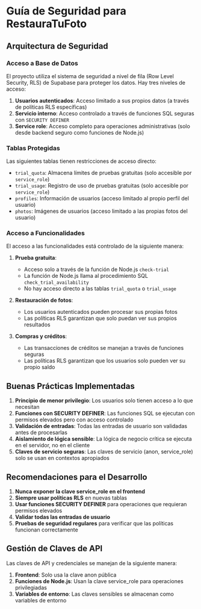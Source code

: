 # Guía de Seguridad para RestauraTuFoto

## Arquitectura de Seguridad

### Acceso a Base de Datos

El proyecto utiliza el sistema de seguridad a nivel de fila (Row Level Security, RLS) de Supabase para proteger los datos. Hay tres niveles de acceso:

1. **Usuarios autenticados**: Acceso limitado a sus propios datos (a través de políticas RLS específicas)
2. **Servicio interno**: Acceso controlado a través de funciones SQL seguras con `SECURITY DEFINER`
3. **Service role**: Acceso completo para operaciones administrativas (solo desde backend seguro como funciones de Node.js)

### Tablas Protegidas

Las siguientes tablas tienen restricciones de acceso directo:

- `trial_quota`: Almacena límites de pruebas gratuitas (solo accesible por `service_role`)
- `trial_usage`: Registro de uso de pruebas gratuitas (solo accesible por `service_role`)
- `profiles`: Información de usuarios (acceso limitado al propio perfil del usuario)
- `photos`: Imágenes de usuarios (acceso limitado a las propias fotos del usuario)

### Acceso a Funcionalidades

El acceso a las funcionalidades está controlado de la siguiente manera:

1. **Prueba gratuita**: 
   - Acceso solo a través de la función de Node.js `check-trial`
   - La función de Node.js llama al procedimiento SQL `check_trial_availability`
   - No hay acceso directo a las tablas `trial_quota` o `trial_usage`

2. **Restauración de fotos**:
   - Los usuarios autenticados pueden procesar sus propias fotos
   - Las políticas RLS garantizan que solo puedan ver sus propios resultados

3. **Compras y créditos**:
   - Las transacciones de créditos se manejan a través de funciones seguras
   - Las políticas RLS garantizan que los usuarios solo pueden ver su propio saldo

## Buenas Prácticas Implementadas

1. **Principio de menor privilegio**: Los usuarios solo tienen acceso a lo que necesitan
2. **Funciones con SECURITY DEFINER**: Las funciones SQL se ejecutan con permisos elevados pero con acceso controlado
3. **Validación de entradas**: Todas las entradas de usuario son validadas antes de procesarlas
4. **Aislamiento de lógica sensible**: La lógica de negocio crítica se ejecuta en el servidor, no en el cliente
5. **Claves de servicio seguras**: Las claves de servicio (anon, service_role) solo se usan en contextos apropiados

## Recomendaciones para el Desarrollo

1. **Nunca exponer la clave service_role en el frontend**
2. **Siempre usar políticas RLS** en nuevas tablas
3. **Usar funciones SECURITY DEFINER** para operaciones que requieran permisos elevados
4. **Validar todas las entradas de usuario**
5. **Pruebas de seguridad regulares** para verificar que las políticas funcionan correctamente

## Gestión de Claves de API

Las claves de API y credenciales se manejan de la siguiente manera:

1. **Frontend**: Solo usa la clave anon pública
2. **Funciones de Node.js**: Usan la clave service_role para operaciones privilegiadas
3. **Variables de entorno**: Las claves sensibles se almacenan como variables de entorno
